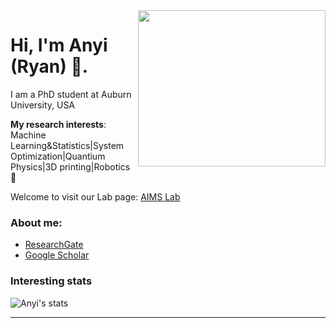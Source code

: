 <img align="right" width="300" height="250" src="https://images.unsplash.com/photo-1609347346277-f3abdf2f7106?ixid=MXwxMjA3fDB8MHxlZGl0b3JpYWwtZmVlZHw1fHx8ZW58MHx8fA%3D%3D&ixlib=rb-1.2.1&auto=format&fit=crop&w=500&q=60">


# Hi, I'm Anyi (Ryan) 👋.

I am a PhD student at Auburn University, USA

**My research interests**: Machine Learning&Statistics|System Optimization|Quantium Physics|3D printing|Robotics 🤖

Welcome to visit our Lab page: [AIMS Lab](www.auaims.net)
### About me:
- [ResearchGate](https://www.researchgate.net/profile/Anyi_Li2)
- [Google Scholar](https://scholar.google.com/citations?user=MZMFRPUAAAAJ&hl=en&oi=ao)
### Interesting stats

![Anyi's stats](https://github-readme-stats.vercel.app/api?username=Openviewer&show_icons=true)

---
